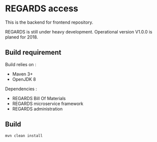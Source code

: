 # REGARDS access

This is the backend for frontend repository.

REGARDS is still under heavy development. Operational version V1.0.0 is planed for 2018.

## Build requirement

Build relies on :
* Maven 3+
* OpenJDK 8

Dependencies : 
* REGARDS Bill Of Materials
* REGARDS microservice framework
* REGARDS administration

## Build

```shell
mvn clean install
```

